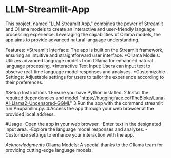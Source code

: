 # LLM-Streamlit-App
This project, named "LLM Streamlit App," combines the power of Streamlit and Ollama models to create an interactive and user-friendly language processing experience. Leveraging the capabilities of Ollama models, the app aims to provide advanced natural language understanding.

Features:
*Streamlit Interface: The app is built on the Streamlit framework, ensuring an intuitive and straightforward user interface.
*Ollama Models: Utilizes advanced language models from Ollama for enhanced natural language processing.
*Interactive Text Input: Users can input text to observe real-time language model responses and analyses.
*Customizable Settings: Adjustable settings for users to tailor the experience according to their preferences.

#Setup Instructions
1.Ensure you have Python installed.
2.Install the required dependencies and model "https://huggingface.co/TheBloke/Luna-AI-Llama2-Uncensored-GGML"
3.Run the app with the command streamlit run Anupamllm.py.
4.Access the app through your web browser at the provided local address.


#Usage
-Open the app in your web browser.
-Enter text in the designated input area.
-Explore the language model responses and analyses.
-Customize settings to enhance your interaction with the app.


*Acknowledgments*
Ollama Models: A special thanks to the Ollama team for providing cutting-edge language models.
